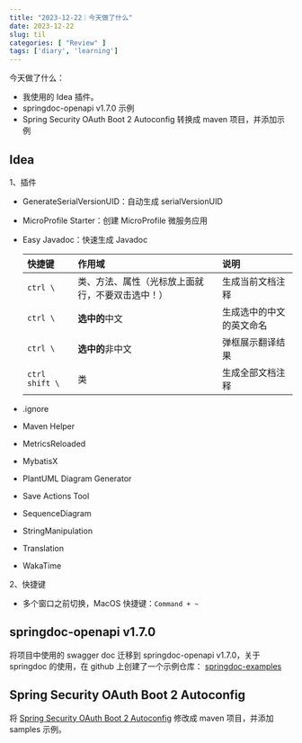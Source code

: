 ```yaml
---
title: "2023-12-22｜今天做了什么"
date: 2023-12-22
slug: til
categories: [ "Review" ]
tags: ['diary', 'learning']
---
```


今天做了什么：

- 我使用的 Idea 插件。
- springdoc-openapi v1.7.0 示例
- Spring Security OAuth Boot 2 Autoconfig 转换成 maven 项目，并添加示例

## Idea

1、插件

- GenerateSerialVersionUID：自动生成 serialVersionUID
- MicroProfile Starter：创建 MicroProfile 微服务应用
- Easy Javadoc：快速生成 Javadoc

  | 快捷键         | 作用域                                           | 说明                     |
    | :------------- | :----------------------------------------------- | :----------------------- |
  | `ctrl \`       | 类、方法、属性（光标放上面就行，不要双击选中！） | 生成当前文档注释         |
  | `ctrl \`       | **选中的**中文                                   | 生成选中的中文的英文命名 |
  | `ctrl \`       | **选中的**非中文                                 | 弹框展示翻译结果         |
  | `ctrl shift \` | 类                                               | 生成全部文档注释         |

- .ignore
- Maven Helper
- MetricsReloaded
- MybatisX
- PlantUML Diagram Generator
- Save Actions Tool
- SequenceDiagram
- StringManipulation
- Translation
- WakaTime

2、快捷键

- 多个窗口之前切换，MacOS 快捷键：`Command + ~`

## springdoc-openapi v1.7.0

将项目中使用的 swagger doc 迁移到 springdoc-openapi v1.7.0，关于 springdoc 的使用，在 github
上创建了一个示例仓库： [springdoc-examples]( https://github.com/chensoul/springdoc-examples)

## Spring Security OAuth Boot 2 Autoconfig

将 [Spring Security OAuth Boot 2 Autoconfig](https://github.com/spring-attic/spring-security-oauth2-boot) 修改成 maven
项目，并添加 samples 示例。

